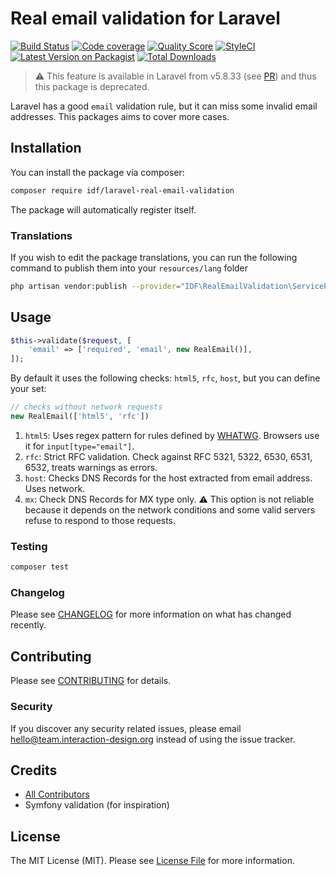 # Real email validation for Laravel

[![Build Status](https://img.shields.io/travis/InteractionDesignFoundation/laravel-real-email-validation/master.svg?style=flat-square)](https://travis-ci.org/InteractionDesignFoundation/laravel-real-email-validation)
[![Code coverage](https://scrutinizer-ci.com/g/InteractionDesignFoundation/laravel-real-email-validation/badges/coverage.png)](https://scrutinizer-ci.com/g/InteractionDesignFoundation/laravel-real-email-validation)
[![Quality Score](https://img.shields.io/scrutinizer/g/InteractionDesignFoundation/laravel-real-email-validation.svg?style=flat-square)](https://scrutinizer-ci.com/g/InteractionDesignFoundation/laravel-real-email-validation)
[![StyleCI](https://github.styleci.io/repos/200292916/shield?branch=master)](https://github.styleci.io/repos/200292916)
[![Latest Version on Packagist](https://img.shields.io/packagist/v/idf/laravel-real-email-validation.svg?style=flat-square)](https://packagist.org/packages/idf/laravel-real-email-validation)
[![Total Downloads](https://img.shields.io/packagist/dt/idf/laravel-real-email-validation.svg?style=flat-square)](https://packagist.org/packages/idf/laravel-real-email-validation)

> ⚠️ This feature is available in Laravel from v5.8.33 (see [PR](https://github.com/laravel/framework/pull/29589)) and thus this package is deprecated.

Laravel has a good `email` validation rule, but it can miss some invalid email addresses.
This packages aims to cover more cases.

## Installation

You can install the package via composer:

```bash
composer require idf/laravel-real-email-validation
```

The package will automatically register itself.

### Translations

If you wish to edit the package translations, you can run the following command to publish them into your `resources/lang` folder

```bash
php artisan vendor:publish --provider="IDF\RealEmailValidation\ServiceProvider"
```

## Usage

```php
$this->validate($request, [
    'email' => ['required', 'email', new RealEmail()],
]);
```

By default it uses the following checks: `html5`, `rfc`, `host`, but you can define your set:
```php
// checks without network requests
new RealEmail(['html5', 'rfc'])
```

1. `html5`: Uses regex pattern for rules defined by [WHATWG](https://html.spec.whatwg.org/multipage/input.html#valid-e-mail-address). Browsers use it for `input[type="email"]`.
1. `rfc`: Strict RFC validation. Check against RFC 5321, 5322, 6530, 6531, 6532, treats warnings as errors.
1. `host`: Checks DNS Records for the host extracted from email address. Uses network.
1. `mx`: Check DNS Records for MX type only. ⚠️ This option is not reliable because it depends on the network conditions and some valid servers refuse to respond to those requests.

### Testing

``` bash
composer test
```

### Changelog

Please see [CHANGELOG](CHANGELOG.md) for more information on what has changed recently.

## Contributing

Please see [CONTRIBUTING](CONTRIBUTING.md) for details.

### Security

If you discover any security related issues, please email hello@team.interaction-design.org instead of using the issue tracker.

## Credits

- [All Contributors](../../contributors)
- Symfony validation (for inspiration)

## License

The MIT License (MIT). Please see [License File](LICENSE.md) for more information.

